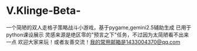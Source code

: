 # V.Klinge-Beta-
一个简陋的双人走格子策略战斗小游戏，基于pygame,gemini2.5辅助生成
已用于python课设展示
灵感来源是绝区零的"预言之下"任务，不过因为太简陋看不出来一点
欢迎大家来玩！或者友善交流！我的常用邮箱是1433004370@qq.com
